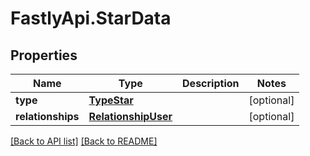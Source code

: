 # FastlyApi.StarData

## Properties

Name | Type | Description | Notes
------------ | ------------- | ------------- | -------------
**type** | [**TypeStar**](TypeStar.md) |  | [optional] 
**relationships** | [**RelationshipUser**](RelationshipUser.md) |  | [optional] 



[[Back to API list]](../../README.md#endpoints) [[Back to README]](../../README.md)
